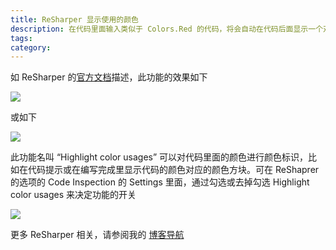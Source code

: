 ```yaml
---
title: ReSharper 显示使用的颜色
description: 在代码里面输入类似于 Colors.Red 的代码，将会自动在代码后面显示一个对应颜色的小方块。本文将告诉大家这个功能的开关在哪里
tags: 
category: 
---
```


<!-- CreateTime:2024/05/08 07:29:54 -->

<!-- 发布 -->
<!-- 博客 -->

如 ReSharper 的[官方文档](https://www.jetbrains.com.cn/en-us/help/resharper/Coding_Assistance__Color_Assistance.html)描述，此功能的效果如下

<!-- ![](image/ReSharper 显示使用的颜色/ReSharper 显示使用的颜色0.png) -->
![](https://img2023.cnblogs.com/blog/1080237/202409/1080237-20240915070913665-1514867230.png)

或如下

<!-- ![](image/ReSharper 显示使用的颜色/ReSharper 显示使用的颜色1.png) -->
![](https://img2023.cnblogs.com/blog/1080237/202409/1080237-20240915070913991-995513222.png)

此功能名叫 “Highlight color usages” 可以对代码里面的颜色进行颜色标识，比如在代码提示或在编写完成里显示代码的颜色对应的颜色方块。可在 ReShaprer 的选项的 Code Inspection 的 Settings 里面，通过勾选或去掉勾选 Highlight color usages 来决定功能的开关

<!-- ![](image/ReSharper 显示使用的颜色/ReSharper 显示使用的颜色2.png) -->
![](https://img2023.cnblogs.com/blog/1080237/202409/1080237-20240915070914424-2101740530.png)


更多 ReSharper 相关，请参阅我的 [博客导航](https://blog.lindexi.com/post/%E5%8D%9A%E5%AE%A2%E5%AF%BC%E8%88%AA.html )
